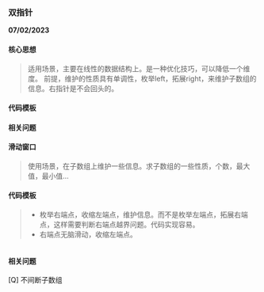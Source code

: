 ### 双指针

**07/02/2023**

#### 核心思想
> 适用场景，主要在线性的数据结构上。是一种优化技巧，可以降低一个维度。
> 前提，维护的性质具有单调性，枚举left，拓展right，来维护子数组的信息。右指针是不会回头的。

#### 代码模板 


#### 相关问题

#### 滑动窗口
> 使用场景，在子数组上维护一些信息。求子数组的一些性质，个数，最大值，最小值...

#### 代码模板
   > - 枚举右端点，收缩左端点，维护信息。而不是枚举左端点，拓展右端点，这样需要判断右端点越界问题。代码实现容易。
   > - 右端点无脑滑动，收缩左端点。

```python

```

#### 相关问题

[Q] 不间断子数组
>

```python

```

[//]: # 
   [Q1]: <>
